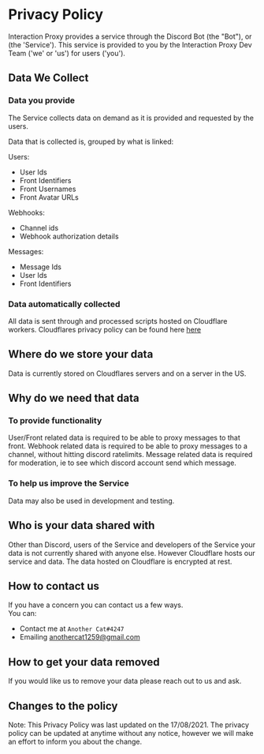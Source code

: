 # Privacy Policy

Interaction Proxy provides a service through the Discord Bot (the "Bot"), or (the 'Service'). This service is provided to you by the Interaction Proxy Dev Team ('we' or 'us') for users ('you').

## Data We Collect

### Data you provide

The Service collects data on demand as it is provided and requested by the users.

Data that is collected is, grouped by what is linked:

Users:

- User Ids
- Front Identifiers
- Front Usernames
- Front Avatar URLs

Webhooks:

- Channel ids
- Webhook authorization details

Messages:

- Message Ids
- User Ids
- Front Identifiers

### Data automatically collected

All data is sent through and processed scripts hosted on Cloudflare workers. Cloudflares privacy policy can be found here [here](https://www.cloudflare.com/privacy)

## Where do we store your data

Data is currently stored on Cloudflares servers and on a server in the US.

## Why do we need that data

### To provide functionality

User/Front related data is required to be able to proxy messages to that front.
Webhook related data is required to be able to proxy messages to a channel, without hitting discord ratelimits.
Message related data is required for moderation, ie to see which discord account send which message.

### To help us improve the Service

Data may also be used in development and testing.

## Who is your data shared with

Other than Discord, users of the Service and developers of the Service your data is not currently shared with anyone else. However Cloudflare hosts our service and data. The data hosted on Cloudflare is encrypted at rest.

## How to contact us

If you have a concern you can contact us a few ways.  
You can:

- Contact me at `Another Cat#4247`
- Emailing [anothercat1259@gmail.com](mailto:anothercat1259@gmail.com)

## How to get your data removed

If you would like us to remove your data please reach out to us and ask.

## Changes to the policy

Note: This Privacy Policy was last updated on the 17/08/2021. The privacy policy can be updated at anytime without any notice, however we will make an effort to inform you about the change.
